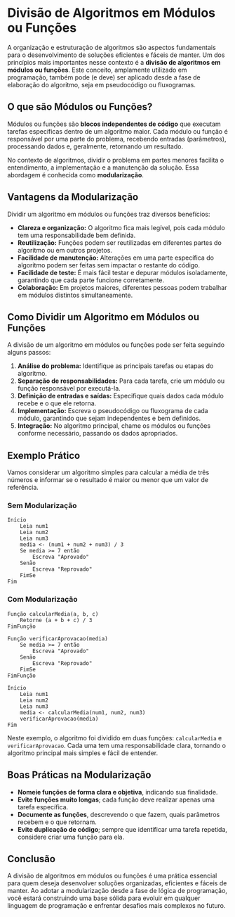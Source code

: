 
# Divisão de Algoritmos em Módulos ou Funções

A organização e estruturação de algoritmos são aspectos fundamentais para o desenvolvimento de soluções eficientes e fáceis de manter. Um dos princípios mais importantes nesse contexto é a **divisão de algoritmos em módulos ou funções**. Este conceito, amplamente utilizado em programação, também pode (e deve) ser aplicado desde a fase de elaboração do algoritmo, seja em pseudocódigo ou fluxogramas.

## O que são Módulos ou Funções?

Módulos ou funções são **blocos independentes de código** que executam tarefas específicas dentro de um algoritmo maior. Cada módulo ou função é responsável por uma parte do problema, recebendo entradas (parâmetros), processando dados e, geralmente, retornando um resultado.

No contexto de algoritmos, dividir o problema em partes menores facilita o entendimento, a implementação e a manutenção da solução. Essa abordagem é conhecida como **modularização**.

## Vantagens da Modularização

Dividir um algoritmo em módulos ou funções traz diversos benefícios:

- **Clareza e organização:** O algoritmo fica mais legível, pois cada módulo tem uma responsabilidade bem definida.
- **Reutilização:** Funções podem ser reutilizadas em diferentes partes do algoritmo ou em outros projetos.
- **Facilidade de manutenção:** Alterações em uma parte específica do algoritmo podem ser feitas sem impactar o restante do código.
- **Facilidade de teste:** É mais fácil testar e depurar módulos isoladamente, garantindo que cada parte funcione corretamente.
- **Colaboração:** Em projetos maiores, diferentes pessoas podem trabalhar em módulos distintos simultaneamente.

## Como Dividir um Algoritmo em Módulos ou Funções

A divisão de um algoritmo em módulos ou funções pode ser feita seguindo alguns passos:

1. **Análise do problema:** Identifique as principais tarefas ou etapas do algoritmo.
2. **Separação de responsabilidades:** Para cada tarefa, crie um módulo ou função responsável por executá-la.
3. **Definição de entradas e saídas:** Especifique quais dados cada módulo recebe e o que ele retorna.
4. **Implementação:** Escreva o pseudocódigo ou fluxograma de cada módulo, garantindo que sejam independentes e bem definidos.
5. **Integração:** No algoritmo principal, chame os módulos ou funções conforme necessário, passando os dados apropriados.

## Exemplo Prático

Vamos considerar um algoritmo simples para calcular a média de três números e informar se o resultado é maior ou menor que um valor de referência.

### Sem Modularização

```pseudocode
Início
    Leia num1
    Leia num2
    Leia num3
    media <- (num1 + num2 + num3) / 3
    Se media >= 7 então
        Escreva "Aprovado"
    Senão
        Escreva "Reprovado"
    FimSe
Fim
```

### Com Modularização

```pseudocode
Função calcularMedia(a, b, c)
    Retorne (a + b + c) / 3
FimFunção

Função verificarAprovacao(media)
    Se media >= 7 então
        Escreva "Aprovado"
    Senão
        Escreva "Reprovado"
    FimSe
FimFunção

Início
    Leia num1
    Leia num2
    Leia num3
    media <- calcularMedia(num1, num2, num3)
    verificarAprovacao(media)
Fim
```

Neste exemplo, o algoritmo foi dividido em duas funções: `calcularMedia` e `verificarAprovacao`. Cada uma tem uma responsabilidade clara, tornando o algoritmo principal mais simples e fácil de entender.

## Boas Práticas na Modularização

- **Nomeie funções de forma clara e objetiva**, indicando sua finalidade.
- **Evite funções muito longas**; cada função deve realizar apenas uma tarefa específica.
- **Documente as funções**, descrevendo o que fazem, quais parâmetros recebem e o que retornam.
- **Evite duplicação de código**; sempre que identificar uma tarefa repetida, considere criar uma função para ela.

## Conclusão

A divisão de algoritmos em módulos ou funções é uma prática essencial para quem deseja desenvolver soluções organizadas, eficientes e fáceis de manter. Ao adotar a modularização desde a fase de lógica de programação, você estará construindo uma base sólida para evoluir em qualquer linguagem de programação e enfrentar desafios mais complexos no futuro.
```
